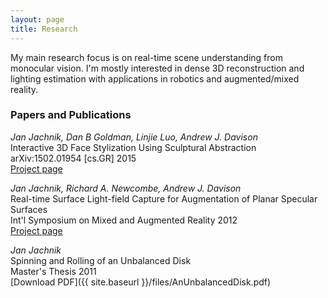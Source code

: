 ```yaml
---
layout: page
title: Research
---
```


My main research focus is on real-time scene understanding from monocular vision. I'm mostly interested in dense 3D reconstruction and lighting estimation with applications in robotics and augmented/mixed reality.

### Papers and Publications ###

*Jan Jachnik, Dan B Goldman, Linjie Luo, Andrew J. Davison*<br>
Interactive 3D Face Stylization Using Sculptural Abstraction<br>
arXiv:1502.01954 \[cs.GR\] 2015<br>
[Project page](http://wp.doc.ic.ac.uk/robotvision/project/face-stylization/)

*Jan Jachnik, Richard A. Newcombe, Andrew J. Davison*<br>
Real-time Surface Light-field Capture for Augmentation of Planar Specular Surfaces<br>
Int'l Symposium on Mixed and Augmented Reality 2012<br>
[Project page](http://wp.doc.ic.ac.uk/jrj07/project/real-time-surface-light-field-capture-for-augmentation-of-planar-specular-surfaces/)

*Jan Jachnik*<br>
Spinning and Rolling of an Unbalanced Disk<br>
Master's Thesis 2011<br>
[Download PDF]({{ site.baseurl }}/files/AnUnbalancedDisk.pdf)


